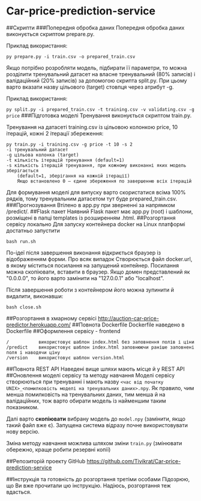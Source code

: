# Car-price-prediction-service
##Скрипти
###Попередня обробка даних
Попередня обробка даних виконується скриптом prepare.py.

Приклад використання:

`py prepare.py -i train.csv -o prepared_train.csv`

Якщо потрібно розробляти модель, підбирати її параметри, то можна розділити тренувальний датасет на власне тренувальний (80% записів) і валідаційний (20% записів) за допомогою скрипта split.py. При цьому варто вказати назву цільового (target) стовпця через атрибут -g.

Приклад використання:

`py split.py -i prepared_train.csv -t training.csv -v validating.csv -g price`
###Підготовка моделі
Тренування виконується скриптом train.py.

Тренування на датасеті training.csv із цільовою колонкою price, 10 ітерацій, кожні 2 ітерації збереження:

```
py train.py -i training.csv -g price -t 10 -s 2
-i тренувальний датасет
-g цільова колонка (target)
-t кількість ітерацій тренування (default=1)
-s кількість ітерацій тренування, при кожному виконанні яких модель зберігається
    (default=1, зберігання на кожній ітерації)
    Якщо встановлено 0 — єдине збереження по завершенню всіх ітерацій
``` 
Для формування моделі для випуску варто скористатися всіма 100% рядків, тому тренувальним датасетом тут буде prepared_train.csv.
###Прогнозування
Втілено в app.py при зверненні за напрямком /predict/.
##Flask пакет
Наявний Flask пакет має app.py (root) і шаблони, розміщені в папці templates із розширенням .html.
##Розгортання сервісу локально
Для запуску контейнера docker на Linux платформі достатньо запустити
```
bash run.sh
```
По-ідеї після завершення виконання відкриється браузер із відображенням форми. Про всяк випадок Створюється файл docker.url, в якому міститься посилання на запущений контейнер. Посилання можна скопіювати, вставити в браузер. Якщо домен представлений як "0.0.0.0", то його варто замінити на "127.0.0.1" або "localhost".

Після завершення роботи з контейнером його можна зупинити й видалити, виконавши:
```
bash close.sh
```
##Розгортання в хмарному сервісі
http://auction-car-price-predictor.herokuapp.com/
##Повнота Dockerfile
Dockerfile наведено в Dockerfile
##Оформлення сервісу - frontend
```
/           використовує шаблон index.html без заповнення полів і ціни
/predict    використовує шаблон index.html заповнюючи раніше заповнені поля і наводячи ціну
/version    використовує шаблон version.html
```
##Повнота REST API
Наведені вище шляхи мають місце й у REST API
##Оновлення моделі сервісу та методу навчання
Моделі сервісу створюються при тренуванні і мають назву `<час від початку UNIX>_<помилковість моделі на тренувальних даних>.npy`.
Як правило, чим менша помилковість на тренувальних даних, тим менша й на валідаційних, тож варто обирати модель із найменшим таким показником.

Далі варто **скопіювати** вибрану модель до `model.npy` (замінити, якщо такий файл вже є). Запущена система відразу почне використовувати нову версію.

Зміна методу навчання можлива шляхом зміни `train.py` (змінювати обережно, краще робити резервні копії)

##Репозиторій проекту GitHub
https://github.com/Tivikrat/Car-price-prediction-service

##Інструкція та готовність до розгортання третіми особами
Підозрюю, що Ви вже прочитали цю інструкцію. Надіюсь, розгортання теж вдасться.
